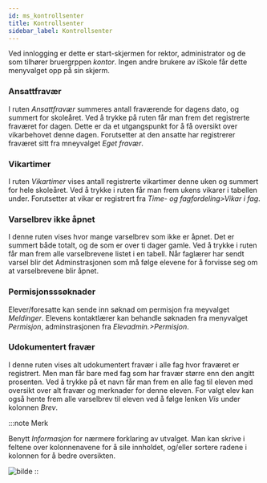 ```yaml
---
id: ms_kontrollsenter
title: Kontrollsenter
sidebar_label: Kontrollsenter
---
```


Ved innlogging er dette er start-skjermen for rektor, administrator og de som tilhører bruergrppen _kontor_. Ingen andre brukere av iSkole får dette menyvalget opp på sin skjerm.

### Ansattfravær
I ruten _Ansattfravær_ summeres antall fraværende for dagens dato, og summert for skoleåret. Ved å trykke på ruten får man frem det registrerte fraværet for dagen. Dette er da et utgangspunkt for å få oversikt over vikarbehovet denne dagen. Forutsetter at den ansatte har registrerer fraværet sitt fra mneyvalget _Eget fravær_.

### Vikartimer
I ruten _Vikartimer_ vises antall registrerte vikartimer denne uken og summert for hele skoleåret. Ved å trykke i ruten får man frem ukens vikarer i tabellen under. Forutsetter at vikar er registrert fra _Time- og fagfordeling>Vikar i fag_.

### Varselbrev ikke åpnet
I denne ruten vises hvor mange varselbrev som ikke er åpnet. Det er summert både totalt, og de som er over ti dager gamle. Ved å trykke i ruten får man frem alle varselbrevene listet i en tabell. Når faglærer har sendt varsel blir det Adminstrasjonen som må følge elevene for å forvisse seg om at varselbrevene blir åpnet.

### Permisjonsssøknader 
Elever/foresatte kan sende inn søknad om permisjon fra meyvalget _Meldinger_. Elevens kontaktlærer kan behandle søknaden fra menyvalget _Permisjon_, adminstrasjonen fra _Elevadmin.>Permisjon_.

### Udokumentert fravær
I denne ruten vises alt udokumentert fravær i alle fag hvor fraværet er registrert. Men man får bare med fag som har fravær større enn den angitt prosenten. Ved å trykke på et navn får man frem en alle fag til eleven med oversikt over alt fravær og merknader for denne eleven. For valgt elev kan også hente frem alle varselbrev til eleven ved å følge lenken _Vis_ under kolonnen _Brev_.  

:::note Merk

Benytt  _Informasjon_ for nærmere forklaring av utvalget. Man kan skrive i feltene over kolonnenavene for å sile innholdet, og/eller sortere radene i kolonnen for å bedre oversikten.

![bilde](https://user-images.githubusercontent.com/80097133/149929575-aca951f4-3a36-4d13-84c6-f108cd0bb797.png)
::
